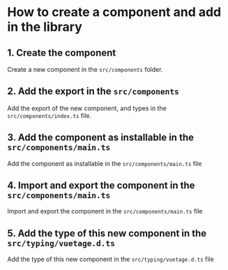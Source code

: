 # How to create a component and add in the library

## 1. Create the component

Create a new component in the `src/components` folder.

## 2. Add the export in the `src/components`

Add the export of the new component, and types in the `src/components/index.ts` file.

## 3. Add the component as installable in the `src/components/main.ts`

Add the component as installable in the `src/components/main.ts` file

## 4. Import and export the component in the `src/components/main.ts`

Import and export the component in the `src/components/main.ts` file

## 5. Add the type of this new component in the `src/typing/vuetage.d.ts`

Add the type of this new component in the `src/typing/vuetage.d.ts` file